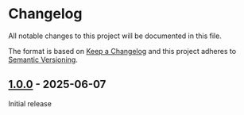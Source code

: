 # Changelog

All notable changes to this project will be documented in this file.

The format is based on [Keep a Changelog](https://keepachangelog.com/en/1.0.0) and this project adheres
to [Semantic Versioning](https://semver.org/spec/v2.0.0.html).

## [1.0.0] - 2025-06-07

Initial release

[Unreleased]: https://github.com/jhae-de/tsup-sequential-build-plugin/compare/v1.0.0...main
[1.0.0]: https://github.com/jhae-de/tsup-sequential-build-plugin/releases/tag/v1.0.0

